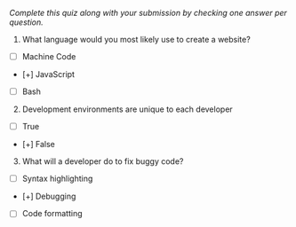 *Complete this quiz along with your submission by checking one answer per question.*

1. What language would you most likely use to create a website?

- [ ] Machine Code
- [+] JavaScript
- [ ] Bash

2. Development environments are unique to each developer

- [ ] True
- [+] False

3. What will a developer do to fix buggy code?

- [ ] Syntax highlighting
- [+] Debugging
- [ ] Code formatting
